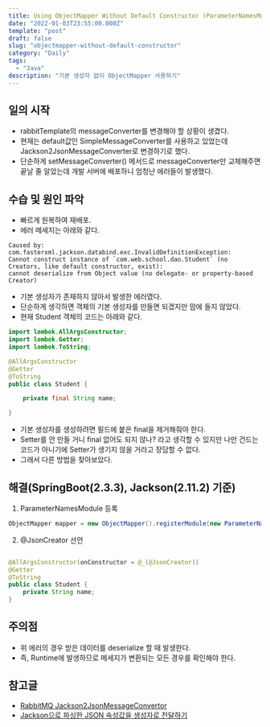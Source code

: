 ```yaml
---
title: Using ObjectMapper Without Default Constructor (ParameterNamesModule)
date: "2022-01-03T23:55:00.000Z"
template: "post"
draft: false
slug: "objectmapper-without-default-constructor"
category: "Daily"
tags:
  - "Java"
description: "기본 생성자 없이 ObjectMapper 사용하기"
---
```


## 일의 시작
- rabbitTemplate의 messageConverter를 변경해야 할 상황이 생겼다.
- 현재는 default값인 SimpleMessageConverter를 사용하고 있었는데 Jackson2JsonMessageConverter로 변경하기로 했다.
- 단순하게 setMessageConverter() 메서드로 messageConverter만 교체해주면 끝날 줄 알았는데 개발 서버에 배포하니 엄청난 에러들이 발생했다.

## 수습 및 원인 파악
- 빠르게 원복하여 재배포.
- 에러 메세지는 아래와 같다.
```
Caused by: com.fasterxml.jackson.databind.exc.InvalidDefinitionException: 
Cannot construct instance of `com.web.school.dao.Student` (no Creators, like default constructor, exist): 
cannot deserialize from Object value (no delegate- or property-based Creator)
```
- 기본 생성자가 존재하지 않아서 발생한 에러였다.
- 단순하게 생각하면 객체의 기본 생성자를 만들면 되겠지만 맘에 들지 않았다.
- 현재 Student 객체의 코드는 아래와 같다.

```java
import lombok.AllArgsConstructor;
import lombok.Getter;
import lombok.ToString;

@AllArgsConstructor
@Getter
@ToString
public class Student {

    private final String name;

}
```

- 기본 생성자를 생성하려면 필드에 붙은 final을 제거해줘야 한다.
- Setter를 안 만들 거니 final 없어도 되지 않나? 라고 생각할 수 있지만 나만 건드는 코드가 아니기에 Setter가 생기지 않을 거라고 장담할 수 없다.
- 그래서 다른 방법을 찾아보았다.

## 해결(SpringBoot(2.3.3), Jackson(2.11.2) 기준)

1. ParameterNamesModule 등록
```java
ObjectMapper mapper = new ObjectMapper().registerModule(new ParameterNamesModule());
```
2. @JsonCreator 선언
```java

@AllArgsConstructor(onConstructor = @_(@JsonCreator))
@Getter
@ToString
public class Student {
    private String name;
}
```

## 주의점
- 위 에러의 경우 받은 데이터를 deserialize 할 때 발생한다.
- 즉, Runtime에 발생하므로 메세지가 변환되는 모든 경우를 확인해야 한다.

## 참고글
- [RabbitMQ Jackson2JsonMessageConvertor](https://minholee93.tistory.com/entry/RabbitMQ-Jackson2JsonMessageConvertor)
- [Jackson으로 파싱한 JSON 속성값을 생성자로 전달하기](https://blog.benelog.net/jackson-with-constructor.html)
